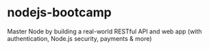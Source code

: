 # nodejs-bootcamp

Master Node by building a real-world RESTful API and web app (with authentication, Node.js security, payments & more)